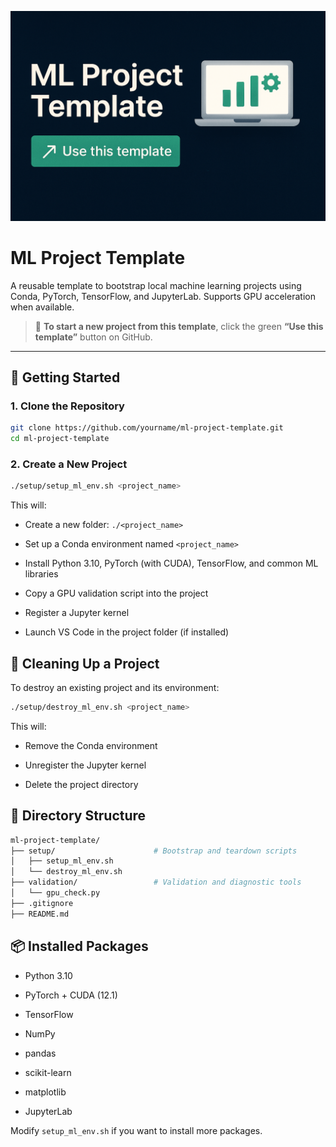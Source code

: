 ![ML Project Template Banner](docs/banner.png)

# ML Project Template

A reusable template to bootstrap local machine learning projects using Conda, PyTorch, TensorFlow, and JupyterLab. Supports GPU acceleration when available.

> 🧰 **To start a new project from this template**, click the green **“Use this template”** button on GitHub.

---

## 🚀 Getting Started

### 1. Clone the Repository

```bash
git clone https://github.com/yourname/ml-project-template.git
cd ml-project-template
```

### 2. Create a New Project

```bash
./setup/setup_ml_env.sh <project_name>
```

This will:

- Create a new folder: `./<project_name>`

- Set up a Conda environment named `<project_name>`

- Install Python 3.10, PyTorch (with CUDA), TensorFlow, and common ML libraries

- Copy a GPU validation script into the project

- Register a Jupyter kernel

- Launch VS Code in the project folder (if installed)


## 🧹 Cleaning Up a Project

To destroy an existing project and its environment:

```bash
./setup/destroy_ml_env.sh <project_name>
```

This will:

- Remove the Conda environment

- Unregister the Jupyter kernel

- Delete the project directory


## 📁 Directory Structure

```bash
ml-project-template/
├── setup/                      # Bootstrap and teardown scripts
│   ├── setup_ml_env.sh
│   └── destroy_ml_env.sh
├── validation/                 # Validation and diagnostic tools
│   └── gpu_check.py
├── .gitignore
├── README.md
```

## 📦 Installed Packages

- Python 3.10

- PyTorch + CUDA (12.1)

- TensorFlow

- NumPy

- pandas

- scikit-learn

- matplotlib

- JupyterLab


Modify `setup_ml_env.sh` if you want to install more packages.